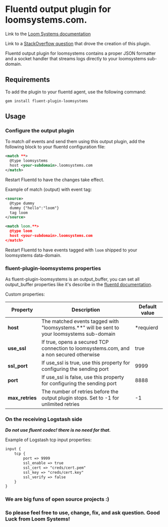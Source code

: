 # Fluentd output plugin for loomsystems.com.
Link to the [Loom Systems documentation](http://support.loomsystems.com/sources/connect-existing-log-management-tools/fluentd)

Link to a [StackOverflow question](https://stackoverflow.com/questions/46248762/fluentd-ssl-tls-secured-tcp-output-plugin-to-generic-receiver-logstash) that drove the creation of this plugin.

Fluentd output plugin for loomsystems contains a proper JSON formatter and a socket handler that streams logs directly to your loomsystems sub-domain.

## Requirements

To add the plugin to your fluentd agent, use the following command:

    gem install fluent-plugin-loomsystems

## Usage
### Configure the output plugin

To match *all* events and send them using this output plugin, add the following block to your fluentd configuration file:
```xml
<match **>
  @type loomsystems
  host <your-subdomain>.loomsystems.com
</match>
```
Restart Fluentd to have the changes take effect.

Example of match (output) with event tag: 

```xml
<source>
  @type dummy
  dummy {"hello":"loom"}        
  tag loom 
</source>  

<match loom.**>
  @type loom
  host <your-subdomain>.loomsystems.com
</match>
```
Restart Fluentd to have events tagged with `loom` shipped to your loomsystems data-domain.

### fluent-plugin-loomsystems properties

As fluent-plugin-loomsystems is an output_buffer, you can set all output_buffer properties like it's describe in the [fluentd documentation](http://docs.fluentd.org/articles/output-plugin-overview#buffered-output-parameters "documentation").

Custom properties:

|  Property   |  Description                                                                             | Default value |
|-------------|------------------------------------------------------------------------------------------|---------------|
| **host**| The matched events tagged with "loomsystems.**" will be sent to your loomsystems sub-domain  |   *requierd   |
| **use_ssl** | If true, opens a secured TCP connection to loomsystems.com, and a non secured otherwise  |      true     |
| **ssl_port** | If use_ssl is true, use this property for configuring the sending port                  |      9999     |
| **port** | If use_ssl is false, use this property for configuring the sending port                     |      8888     |
|**max_retries**| The number of retries before the output plugin stops. Set to -1 for unlimited retries  |       -1      |


### On the receiving Logstash side
***Do not use fluent codec! there is no need for that.***

Example of Logstash tcp input properties:

```xml
input {
    tcp {
        port => 9999
        ssl_enable => true
        ssl_cert => "creds/cert.pem"
        ssl_key => "creds/cert.key"
        ssl_verify => false
    }
}
```
### We are big funs of open source projects :) 
### So please feel free to use, change, fix, and ask question. Good Luck from Loom Systems!
